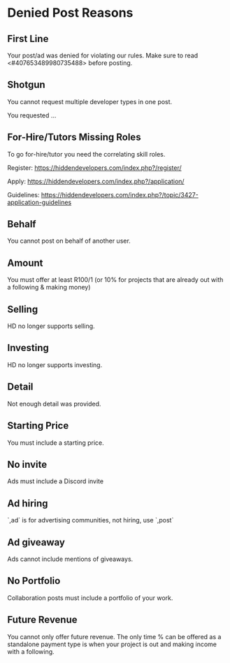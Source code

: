 # Denied Post Reasons

## First Line
Your post/ad was denied for violating our rules. Make sure to read <#407653489980735488> before posting.

## Shotgun
You cannot request multiple developer types in one post.

You requested ...

## For-Hire/Tutors Missing Roles
To go for-hire/tutor you need the correlating skill roles.

Register: https://hiddendevelopers.com/index.php?/register/

Apply: https://hiddendevelopers.com/index.php?/application/

Guidelines: https://hiddendevelopers.com/index.php?/topic/3427-application-guidelines

## Behalf
You cannot post on behalf of another user.

## Amount
You must offer at least R$100/$1 (or 10% for projects that are already out with a following & making money)

## Selling
HD no longer supports selling.

## Investing
HD no longer supports investing.

## Detail
Not enough detail was provided.

## Starting Price
You must include a starting price.

## No invite
Ads must include a Discord invite

## Ad hiring
\`,ad\` is for advertising communities, not hiring, use \`,post\`

## Ad giveaway
Ads cannot include mentions of giveaways.

## No Portfolio
Collaboration posts must include a portfolio of your work.

## Future Revenue
You cannot only offer future revenue. The only time % can be offered as a standalone payment type is when your project is out and making income with a following.